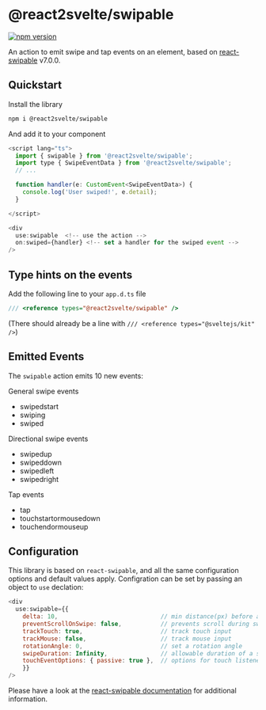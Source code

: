 # @react2svelte/swipable

[![npm version](https://img.shields.io/npm/v/@react2svelte/swipable.svg)](https://www.npmjs.com/package/@react2svelte/swipable)

An action to emit swipe and tap events on an element, based on [react-swipable](https://www.npmjs.com/package/react-swipeable) v7.0.0.

## Quickstart

Install the library

```bash
npm i @react2svelte/swipable
```

And add it to your component

```js
<script lang="ts">
  import { swipable } from '@react2svelte/swipable';
  import type { SwipeEventData } from '@react2svelte/swipable';
  // ...

  function handler(e: CustomEvent<SwipeEventData>) {
    console.log('User swiped!', e.detail);
  }

</script>

<div
  use:swipable  <!-- use the action -->
  on:swiped={handler} <!-- set a handler for the swiped event -->
/>
```

## Type hints on the events

Add the following line to your `app.d.ts` file

```js
/// <reference types="@react2svelte/swipable" />
```

(There should already be a line with `/// <reference types="@sveltejs/kit" />`)

## Emitted Events

The `swipable` action emits 10 new events:

General swipe events

- swipedstart
- swiping
- swiped

Directional swipe events

- swipedup
- swipeddown
- swipedleft
- swipedright

Tap events

- tap
- touchstartormousedown
- touchendormouseup

## Configuration

This library is based on `react-swipable`, and all the same configuration options and default values apply. Configration can be set by passing an object to `use` declation:

```js
<div
  use:swipable={{
    delta: 10,                             // min distance(px) before a swipe starts. *See Notes*
    preventScrollOnSwipe: false,           // prevents scroll during swipe (*See Details*)
    trackTouch: true,                      // track touch input
    trackMouse: false,                     // track mouse input
    rotationAngle: 0,                      // set a rotation angle
    swipeDuration: Infinity,               // allowable duration of a swipe (ms). *See Notes*
    touchEventOptions: { passive: true },  // options for touch listeners (*See Details*)
    }}
/>
```

Please have a look at the [react-swipable documentation](https://www.npmjs.com/package/react-swipeable) for additional information.
